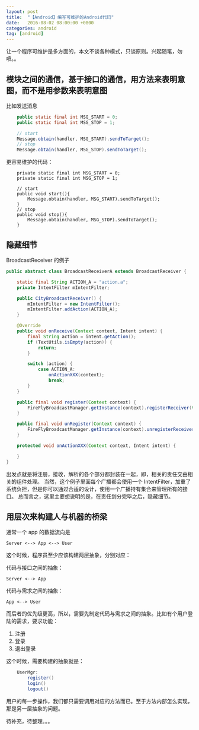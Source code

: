 ```yaml
---
layout: post
title:  "【Android】编写可维护的Android代码"
date:   2016-08-02 08:00:00 +0800
categories: android
tag: [android]
---
```


让一个程序可维护是多方面的，本文不谈各种模式，只谈原则。兴起随笔，勿喷。。

## 模块之间的通信，基于接口的通信，用方法来表明意图，而不是用参数来表明意图

比如发送消息

```java
    public static final int MSG_START = 0;
    public static final int MSG_STOP = 1;

    // start
    Message.obtain(handler, MSG_START).sendToTarget();
    // stop
    Message.obtain(handler, MSG_STOP).sendToTarget();
```
   
更容易维护的代码：

```
    private static final int MSG_START = 0;
    private static final int MSG_STOP = 1;

    // start
    public void start(){
        Message.obtain(handler, MSG_START).sendToTarget();
    }
    // stop
    public void stop(){
        Message.obtain(handler, MSG_STOP).sendToTarget();
    }

```

## 隐藏细节

BroadcastReceiver 的例子

```java
public abstract class BroadcastReceiverA extends BroadcastReceiver {

    static final String ACTION_A = "action.a";
    private IntentFilter mIntentFilter;

    public CityBroadcastReceiver() {
        mIntentFilter = new IntentFilter();
        mIntentFilter.addAction(ACTION_A);
    }

    @Override
    public void onReceive(Context context, Intent intent) {
        final String action = intent.getAction();
        if (TextUtils.isEmpty(action)) {
            return;
        }

        switch (action) {
            case ACTION_A:
                onActionXXX(context);
                break;
        }
    }

    public final void register(Context context) {
        FireFlyBroadcastManager.getInstance(context).registerReceiver(this, mIntentFilter);
    }

    public final void unRegister(Context context) {
        FireFlyBroadcastManager.getInstance(context).unregisterReceiver(this);
    }

    protected void onActionXXX(Context context, Intent intent) {

    }
}
```

出发点就是将注册，接收，解析的各个部分都封装在一起，即，相关的责任交由相关的组件处理。
当然，这个例子里面每个广播都会使用一个 IntentFilter，加重了系统负担，但是你可以通过合适的设计，使用一个广播持有集合来管理所有的接口。
总而言之，这里主要想说明的是，在责任划分完毕之后，隐藏细节。
    
## 用层次来构建人与机器的桥梁

通常一个 app 的数据流向是

    Server <--> App <--> User

这个时候，程序员至少应该构建两层抽象，分别对应：

代码与接口之间的抽象：

    Server <--> App 
    
代码与需求之间的抽象：

    App <--> User

而后者的优先级更高，所以，需要先制定代码与需求之间的抽象。比如有个用户登陆的需求，要求功能：

1. 注册
2. 登录
3. 退出登录

这个时候，需要构建的抽象就是：

```java
    UserMgr:
        register()
        login()
        logout()
```
用户的每一步操作，我们都只需要调用对应的方法而已。至于方法内部怎么实现，那是另一层抽象的问题。


待补充，待整理。。。


